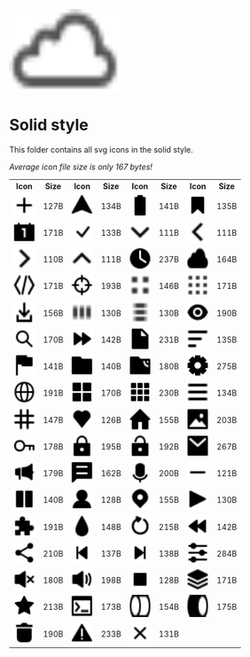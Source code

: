
<img src="../dream.svg" width=200 height=150/>

# **Solid style**

This folder contains all svg icons in the solid style.

*Average icon file size is only 167 bytes!*

<table><tr><th>Icon</th><th>Size</th><th>Icon</th><th>Size</th><th>Icon</th><th>Size</th><th>Icon</th><th>Size</th></tr><tr><td><img width=40 height=40 src="add.svg"></td><td>127B</td><td><img width=40 height=40 src="arrow-nav.svg"></td><td>134B</td><td><img width=40 height=40 src="battery.svg"></td><td>141B</td><td><img width=40 height=40 src="bookmark.svg"></td><td>135B</td></tr><td><img width=40 height=40 src="calendar.svg"></td><td>171B</td><td><img width=40 height=40 src="check-mark.svg"></td><td>133B</td><td><img width=40 height=40 src="chevron-down.svg"></td><td>111B</td><td><img width=40 height=40 src="chevron-left.svg"></td><td>111B</td></tr><td><img width=40 height=40 src="chevron-right.svg"></td><td>110B</td><td><img width=40 height=40 src="chevron-up.svg"></td><td>111B</td><td><img width=40 height=40 src="clock.svg"></td><td>237B</td><td><img width=40 height=40 src="cloud.svg"></td><td>164B</td></tr><td><img width=40 height=40 src="code.svg"></td><td>171B</td><td><img width=40 height=40 src="crosshair.svg"></td><td>193B</td><td><img width=40 height=40 src="dot-2x2.svg"></td><td>146B</td><td><img width=40 height=40 src="dot-3x3.svg"></td><td>171B</td></tr><td><img width=40 height=40 src="download.svg"></td><td>156B</td><td><img width=40 height=40 src="ellipsis-h.svg"></td><td>130B</td><td><img width=40 height=40 src="ellipsis-v.svg"></td><td>130B</td><td><img width=40 height=40 src="eye.svg"></td><td>190B</td></tr><td><img width=40 height=40 src="eyeglass.svg"></td><td>170B</td><td><img width=40 height=40 src="fast-forward.svg"></td><td>142B</td><td><img width=40 height=40 src="file.svg"></td><td>231B</td><td><img width=40 height=40 src="filter.svg"></td><td>135B</td></tr><td><img width=40 height=40 src="flag.svg"></td><td>141B</td><td><img width=40 height=40 src="folder.svg"></td><td>140B</td><td><img width=40 height=40 src="ftp.svg"></td><td>180B</td><td><img width=40 height=40 src="gear.svg"></td><td>275B</td></tr><td><img width=40 height=40 src="globe.svg"></td><td>191B</td><td><img width=40 height=40 src="grid-2x2.svg"></td><td>170B</td><td><img width=40 height=40 src="grid-3x3.svg"></td><td>230B</td><td><img width=40 height=40 src="hamburger.svg"></td><td>134B</td></tr><td><img width=40 height=40 src="hashtag.svg"></td><td>147B</td><td><img width=40 height=40 src="heart.svg"></td><td>126B</td><td><img width=40 height=40 src="home.svg"></td><td>155B</td><td><img width=40 height=40 src="image.svg"></td><td>203B</td></tr><td><img width=40 height=40 src="key.svg"></td><td>178B</td><td><img width=40 height=40 src="lock-closed.svg"></td><td>195B</td><td><img width=40 height=40 src="lock-open.svg"></td><td>192B</td><td><img width=40 height=40 src="mail.svg"></td><td>267B</td></tr><td><img width=40 height=40 src="megaphone.svg"></td><td>179B</td><td><img width=40 height=40 src="message.svg"></td><td>162B</td><td><img width=40 height=40 src="microphone.svg"></td><td>200B</td><td><img width=40 height=40 src="minus.svg"></td><td>121B</td></tr><td><img width=40 height=40 src="pause.svg"></td><td>140B</td><td><img width=40 height=40 src="person.svg"></td><td>128B</td><td><img width=40 height=40 src="pin-mark.svg"></td><td>155B</td><td><img width=40 height=40 src="play.svg"></td><td>130B</td></tr><td><img width=40 height=40 src="puzzle.svg"></td><td>191B</td><td><img width=40 height=40 src="raindrop.svg"></td><td>148B</td><td><img width=40 height=40 src="refresh.svg"></td><td>215B</td><td><img width=40 height=40 src="rewind.svg"></td><td>142B</td></tr><td><img width=40 height=40 src="share.svg"></td><td>210B</td><td><img width=40 height=40 src="skip-backward.svg"></td><td>137B</td><td><img width=40 height=40 src="skip-forward.svg"></td><td>138B</td><td><img width=40 height=40 src="sliders.svg"></td><td>284B</td></tr><td><img width=40 height=40 src="speaker-off.svg"></td><td>180B</td><td><img width=40 height=40 src="speaker-on.svg"></td><td>198B</td><td><img width=40 height=40 src="square.svg"></td><td>128B</td><td><img width=40 height=40 src="stack.svg"></td><td>171B</td></tr><td><img width=40 height=40 src="star.svg"></td><td>213B</td><td><img width=40 height=40 src="terminal.svg"></td><td>173B</td><td><img width=40 height=40 src="toggle-off.svg"></td><td>154B</td><td><img width=40 height=40 src="toggle-on.svg"></td><td>175B</td></tr><td><img width=40 height=40 src="trash.svg"></td><td>190B</td><td><img width=40 height=40 src="warning.svg"></td><td>233B</td><td><img width=40 height=40 src="x-mark.svg"></td><td>131B</td></table>
    